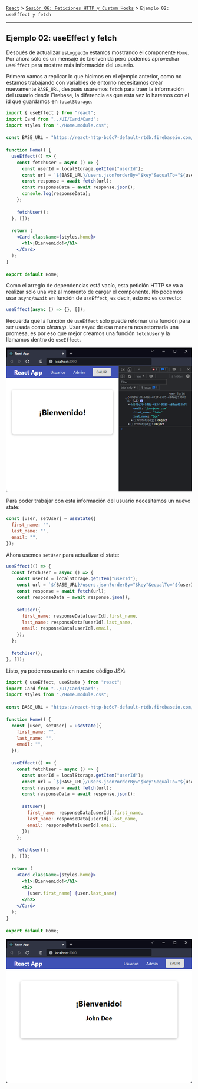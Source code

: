 [`React`](../../README.md) > [`Sesión 06: Peticiones HTTP y Custom Hooks`](../Readme.md) > `Ejemplo 02: useEffect y fetch`

---

## Ejemplo 02: useEffect y fetch

Después de actualizar `isLoggedIn` estamos mostrando el componente `Home`. Por ahora sólo es un mensaje de bienvenida pero podemos aprovechar `useEffect` para mostrar más información del usuario.

Primero vamos a replicar lo que hicimos en el ejemplo anterior, como no estamos trabajando con variables de entorno necesitamos crear nuevamente `BASE_URL`, después usaremos `fetch` para traer la información del usuario desde Firebase, la diferencia es que esta vez lo haremos con el id que guardamos en `localStorage`.

```jsx
import { useEffect } from "react";
import Card from "../UI/Card/Card";
import styles from "./Home.module.css";

const BASE_URL = "https://react-http-bc6c7-default-rtdb.firebaseio.com/";

function Home() {
  useEffect(() => {
    const fetchUser = async () => {
      const userId = localStorage.getItem("userId");
      const url = `${BASE_URL}/users.json?orderBy="$key"&equalTo="${userId}"`;
      const response = await fetch(url);
      const responseData = await response.json();
      console.log(responseData);
    };

    fetchUser();
  }, []);

  return (
    <Card className={styles.home}>
      <h1>¡Bienvenido!</h1>
    </Card>
  );
}

export default Home;
```

Como el arreglo de dependencias está vacío, esta petición HTTP se va a realizar solo una vez al momento de cargar el componente. No podemos usar `async/await` en función de `useEffect`, es decir, esto no es correcto:

```jsx
useEffect(async () => {}, []);
```

Recuerda que la función de `useEffect` sólo puede retornar una función para ser usada como _cleanup_. Usar `async` de esa manera nos retornaría una promesa, es por eso que mejor creamos una función `fetchUser` y la llamamos dentro de `useEffect`.

![fetch useEffect](./assets/fetch-useEffect.png)

Para poder trabajar con esta información del usuario necesitamos un nuevo state:

```jsx
const [user, setUser] = useState({
  first_name: "",
  last_name: "",
  email: "",
});
```

Ahora usemos `setUser` para actualizar el state:

```jsx
useEffect(() => {
  const fetchUser = async () => {
    const userId = localStorage.getItem("userId");
    const url = `${BASE_URL}/users.json?orderBy="$key"&equalTo="${userId}"`;
    const response = await fetch(url);
    const responseData = await response.json();

    setUser({
      first_name: responseData[userId].first_name,
      last_name: responseData[userId].last_name,
      email: responseData[userId].email,
    });
  };

  fetchUser();
}, []);
```

Listo, ya podemos usarlo en nuestro código JSX:

```jsx
import { useEffect, useState } from "react";
import Card from "../UI/Card/Card";
import styles from "./Home.module.css";

const BASE_URL = "https://react-http-bc6c7-default-rtdb.firebaseio.com/";

function Home() {
  const [user, setUser] = useState({
    first_name: "",
    last_name: "",
    email: "",
  });

  useEffect(() => {
    const fetchUser = async () => {
      const userId = localStorage.getItem("userId");
      const url = `${BASE_URL}/users.json?orderBy="$key"&equalTo="${userId}"`;
      const response = await fetch(url);
      const responseData = await response.json();

      setUser({
        first_name: responseData[userId].first_name,
        last_name: responseData[userId].last_name,
        email: responseData[userId].email,
      });
    };

    fetchUser();
  }, []);

  return (
    <Card className={styles.home}>
      <h1>¡Bienvenido!</h1>
      <h2>
        {user.first_name} {user.last_name}
      </h2>
    </Card>
  );
}

export default Home;
```

![fetch useEffect](./assets/fetch-useEffect2.png)
